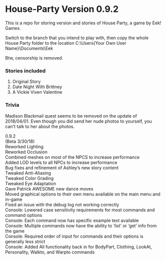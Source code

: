 # House-Party Version 0.9.2
This is a repo for storing version and stories of House Party, a game by Eek! Games.

Switch to the branch that you intend to play with, then copy the whole House Party folder to the location C:\Users\{Your Own User Name}\Documents\Eek

Btw, censorship is removed.

### Stories included
1. Original Story
2. Date Night With Brittney
3. A Vickie Vixen Valentine

### Trivia
Madison Blackmail quest seems to be removed on the update of 2018/04/01. Even though you did send her nude photos to yourself, you can't talk to her about the photos.

0.9.2  
  (Beta 3/30/18)  
  Reworked Lighting  
  Reworked Occlusion  
  Combined meshes on most of the NPCS to increase performance  
  Added LOD levels to all NPCs to increase performance  
  Bug fixes and refinement of Ashley’s new story content  
  Tweaked Anti-Aliasing  
  Tweaked Color Grading  
  Tweaked Eye Adaptation  
  Gave Patrick AWESOME new dance moves  
  Moved graphical options to their own menu available on the main menu and in-game  
  Fixed an issue with the debug log not working correctly  
  Console: Lowered case sensitivity requirements for most commands and command options  
  Console: Each command now has specific example text available  
  Console: Multiple commands now have the ability to ‘list’ or ‘get’ info from the game  
  Console: Required order of input for commands and their options is generally less strict  
  Console: Added All functionality back in for BodyPart, Clothing, LookAt, Personality, Walkto, and Warpto commands  
